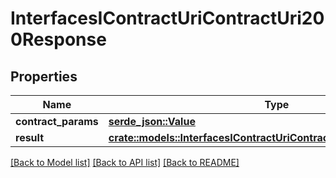 # InterfacesIContractUriContractUri200Response

## Properties

Name | Type | Description | Notes
------------ | ------------- | ------------- | -------------
**contract_params** | [**serde_json::Value**](.md) |  | 
**result** | [**crate::models::InterfacesIContractUriContractUri200ResponseResult**](interfaces_IContractURI_contractURI_200_response_result.md) |  | 

[[Back to Model list]](../README.md#documentation-for-models) [[Back to API list]](../README.md#documentation-for-api-endpoints) [[Back to README]](../README.md)


